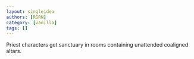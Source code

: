 ```yaml
---
layout: singleidea
authors: [RGRN]
category: [vanilla]
tags: []
---
```

Priest characters get sanctuary in rooms containing unattended coaligned altars.
